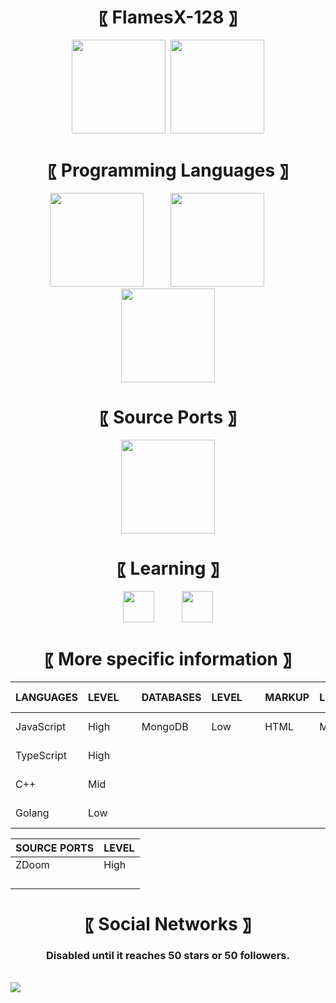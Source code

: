 <h1 align="center"> 〖 FlamesX-128 〗 </h1>

<div align="center">
<img height=150 src="https://github-readme-stats.vercel.app/api?username=FlamesX-128&count_private=true&show_icons=true&theme=tokyonight">  ‍ <img height=150 src="https://github-readme-stats.vercel.app/api/top-langs/?username=FlamesX-128&layout=compact&theme=tokyonight&hide=html">
</div>

<h1 align="center"> 〖 Programming Languages 〗 </h1>

<div align="center">
<a href="https://es.wikipedia.org/wiki/C%2B%2B"><img src="https://user-images.githubusercontent.com/78381898/106524536-521f5300-64a8-11eb-9a2a-c5b64f90d205.png" height="150" /></a>  ‍  ‍  ‍  ‍  ‍  ‍  ‍  ‍  ‍  ‍  <a href="https://es.wikipedia.org/wiki/JavaScript"><img src="https://user-images.githubusercontent.com/78381898/106524543-53e91680-64a8-11eb-9fe0-e3504c7fef66.png" height="150" /></a>  ‍  ‍  ‍  ‍  ‍  ‍  ‍  ‍  ‍  <a href="https://en.wikipedia.org/wiki/TypeScript"><img src="https://user-images.githubusercontent.com/78381898/106524548-5481ad00-64a8-11eb-8da6-8c8f2f476254.png" height="150" /></a> <br>
</div>


<h1 align="center"> 〖 Source Ports 〗 </h1>

<div align="center">
<a href="https://zdoom.org/about"><img src="https://user-images.githubusercontent.com/78381898/109361903-94da0e00-784f-11eb-8ac7-69fd4491cc5e.png" height="150" /></a>
</div>

<h1 align="center"> 〖 Learning 〗 </h1>

<div align="center">
<a href="https://es.wikipedia.org/wiki/MongoDB"><img src="https://user-images.githubusercontent.com/78381898/109363316-e6839800-7851-11eb-9303-1f1c40092a67.png" height="50" /></a> ‍  ‍  ‍  ‍  ‍  ‍  ‍  ‍  ‍  ‍ <a href="https://es.wikipedia.org/wiki/Go_(lenguaje_de_programaci%C3%B3n)"><img src="https://user-images.githubusercontent.com/78381898/109363895-3dd63800-7853-11eb-975c-d4693d5b03b8.png" height="50" /></a> 
</div>

<h1 align="center"> 〖 More specific information 〗 </h1>

| LANGUAGES    | LEVEL    |  ‍ ‍ ‍ | DATABASES    | LEVEL    |  ‍ ‍ ‍ | MARKUP       | LEVEL    |  ‍ ‍ ‍ | ROUTERS      | LEVEL    |
| ------------ | -------- | ------ | ------------ | -------- | ------ | ------------ | -------- | ------ | ------------ | -------- |
| JavaScript   | High     |  ‍ ‍ ‍ | MongoDB      | Low      |  ‍ ‍ ‍ | HTML         | Mid      |  ‍ ‍ ‍ | Express      | Very low |
| TypeScript   | High     |  ‍ ‍ ‍ |              |          |  ‍ ‍ ‍ |              |          |  ‍ ‍ ‍ |              |          |
| C++          | Mid      |  ‍ ‍ ‍ |              |          |  ‍ ‍ ‍ |              |          |  ‍ ‍ ‍ |              |          |
| Golang       | Low      |  ‍ ‍ ‍ |              |          |  ‍ ‍ ‍ |              |          |  ‍ ‍ ‍ |              |          |

| SOURCE PORTS | LEVEL    |
| ------------ | -------- |
| ZDoom        | High     |
|              |          |
|              |          |
|              |          |
|              |          |

<h1 align="center"> 〖 Social Networks 〗 </h1>
<h3 align="center"> Disabled until it reaches 50 stars or 50 followers. </h3> <br>

<img src="https://komarev.com/ghpvc/?username=FlamesX-128">
<!--
**FlamesX-128/FlamesX-128** is a ✨ _special_ ✨ repository because its `README.md` (this file) appears on your GitHub profile.

Here are some ideas to get you started:

- 🔭 I’m currently working on ...
- 🌱 I’m currently learning ...
- 👯 I’m looking to collaborate on ...
- 🤔 I’m looking for help with ...
- 💬 Ask me about ...
- 📫 How to reach me: ...
- 😄 Pronouns: ...
- ⚡ Fun fact: ...
-->
